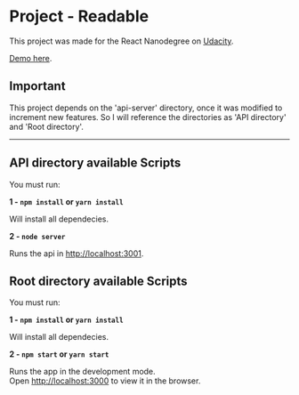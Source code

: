 # Project - Readable
This project was made for the React Nanodegree on [Udacity](https://udacity.com).

[Demo here](https://readableapp.surge.sh/).

## Important

This project depends on the 'api-server' directory, once it was modified to increment new features. So I will reference the directories as 'API directory' and 'Root directory'.

***

## API directory available Scripts

You must run:

**1 - `npm install` or `yarn install`**

Will install all dependecies.

**2 - `node server`**

Runs the api in [http://localhost:3001](http://localhost:3001).

## Root directory available Scripts

You must run:

**1 - `npm install` or `yarn install`**

Will install all dependecies.

**2 - `npm start` or `yarn start`**

Runs the app in the development mode.<br>
Open [http://localhost:3000](http://localhost:3000) to view it in the browser.
